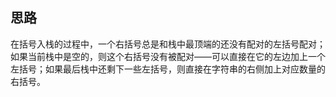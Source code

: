 ## 思路

在括号入栈的过程中，一个右括号总是和栈中最顶端的还没有配对的左括号配对；如果当前栈中是空的，则这个右括号没有被配对——可以直接在它的左边加上一个左括号；如果最后栈中还剩下一些左括号，则直接在字符串的右侧加上对应数量的右括号。